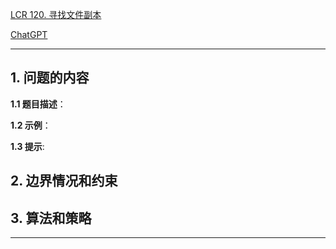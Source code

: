 [LCR 120. 寻找文件副本](https://leetcode.cn/problems/shu-zu-zhong-zhong-fu-de-shu-zi-lcof)

[ChatGPT](chat.openai.com)

---

## 1. 问题的内容
**1.1 题目描述**：

**1.2 示例**：

**1.3 提示**:

## 2. 边界情况和约束


## 3. 算法和策略

---

